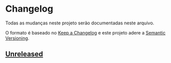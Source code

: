 # Changelog
Todas as mudanças neste projeto serão documentadas neste arquivo.

O formato é baseado no [Keep a Changelog](http://keepachangelog.com/en/1.0.0/)
e este projeto adere a [Semantic Versioning](http://semver.org/spec/v2.0.0.html).

## [Unreleased]

[Unreleased]: https://github.com/opencartbrasil/ocmod-editor/compare/2.3.0.2...HEAD
